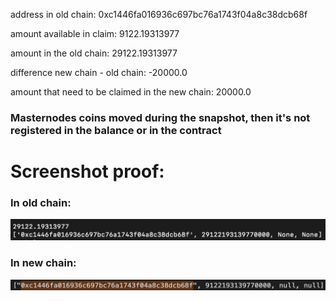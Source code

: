 address in old chain: 0xc1446fa016936c697bc76a1743f04a8c38dcb68f

amount available in claim: 9122.19313977

amount in the old chain: 29122.19313977

difference new chain - old chain: -20000.0

amount that need to be claimed in the new chain: 20000.0

### Masternodes coins moved during the snapshot, then it's not registered in the balance or in the contract


# Screenshot proof:

### In old chain:
![0xc1446fa016936c697bc76a1743f04a8c38dcb68f](../media/0xc1446fa016936c697bc76a1743f04a8c38dcb68f-old-chain.png)

### In new chain:
![0xc1446fa016936c697bc76a1743f04a8c38dcb68f](../media/0xc1446fa016936c697bc76a1743f04a8c38dcb68f-new-chain.png)